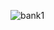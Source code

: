 
![bank1](https://user-images.githubusercontent.com/40866041/64711370-1cef1b00-d4d7-11e9-9f87-b7cb0d6644d6.jpg)
